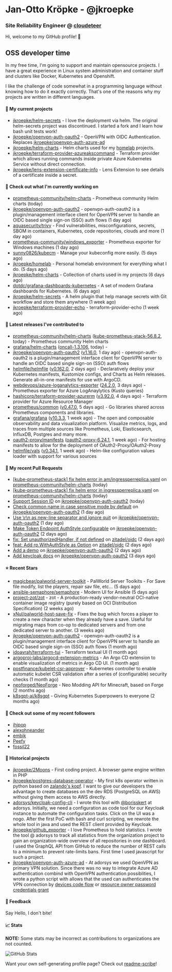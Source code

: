 # Jan-Otto Kröpke - @jkroepke
### Site Reliability Engineer @ [cloudeteer](https://cloudeteer.de/)

Hi, welcome to my GitHub profile! 👋

## OSS developer time
In my free time, I'm going to support and maintain opensource projects. I have a great experience in Linux system administration and container stuff and clusters like Docker, Kubernetes and Openshift.

I like the challenge of code somewhat in a programming language without knowing how to do it exactly correctly. That's one of the reasons why my projects are written in different languages.

#### 🌱 My current projects
- [jkroepke/helm-secrets](https://github.com/jkroepke/helm-secrets) - I love the deployment via helm. The original helm-secrets project was discontinued. I started a fork and I learn how bash unit tests work!
- [jkroepke/openvpn-auth-oauth2](https://github.com/jkroepke/openvpn-auth-oauth2) - OpenVPN with OIDC Authentication. Replaces  [jkroepke/openvpn-auth-azure-ad](https://github.com/jkroepke/openvpn-auth-azure-ad) 
- [jkroepke/helm-charts](https://github.com/jkroepke/helm-charts) - Helm charts used for my [homelab](https://github.com/jkroepke/homelab) projects.
- [jkroepke/terraform-provider-azureakscommand](https://github.com/jkroepke/terraform-provider-azureakscommand) - Terraform provider which allows running commands inside private Azure Kubernetes Service without direct connection.
- [jkroepke/lens-extension-certificate-info](https://github.com/jkroepke/lens-extension-certificate-info) - Lens Extension to see details of a certificate inside a secret.

#### 👷 Check out what I'm currently working on

- [prometheus-community/helm-charts](https://github.com/prometheus-community/helm-charts) - Prometheus community Helm charts (today)
- [jkroepke/openvpn-auth-oauth2](https://github.com/jkroepke/openvpn-auth-oauth2) - openvpn-auth-oauth2 is a plugin/management interface client for OpenVPN server to handle an OIDC based single sign-on (SSO) auth flows (1 day ago)
- [aquasecurity/trivy](https://github.com/aquasecurity/trivy) - Find vulnerabilities, misconfigurations, secrets, SBOM in containers, Kubernetes, code repositories, clouds and more (1 day ago)
- [prometheus-community/windows_exporter](https://github.com/prometheus-community/windows_exporter) - Prometheus exporter for Windows machines (1 day ago)
- [sunny0826/kubecm](https://github.com/sunny0826/kubecm) - Manage your kubeconfig more easily. (5 days ago)
- [jkroepke/homelab](https://github.com/jkroepke/homelab) - Personal homelab environment for everything what I do. (5 days ago)
- [jkroepke/helm-charts](https://github.com/jkroepke/helm-charts) - Collection of charts used in my projects (6 days ago)
- [dotdc/grafana-dashboards-kubernetes](https://github.com/dotdc/grafana-dashboards-kubernetes) - A set of modern Grafana dashboards for Kubernetes. (6 days ago)
- [jkroepke/helm-secrets](https://github.com/jkroepke/helm-secrets) - A helm plugin that help manage secrets with Git workflow and store them anywhere (1 week ago)
- [jkroepke/terraform-provider-echo](https://github.com/jkroepke/terraform-provider-echo) - terraform-provider-echo (1 week ago)

#### 🔭 Latest releases I've contributed to

- [prometheus-community/helm-charts](https://github.com/prometheus-community/helm-charts) ([kube-prometheus-stack-56.8.2](https://github.com/prometheus-community/helm-charts/releases/tag/kube-prometheus-stack-56.8.2), today) - Prometheus community Helm charts
- [grafana/helm-charts](https://github.com/grafana/helm-charts) ([oncall-1.3.106](https://github.com/grafana/helm-charts/releases/tag/oncall-1.3.106), today) - 
- [jkroepke/openvpn-auth-oauth2](https://github.com/jkroepke/openvpn-auth-oauth2) ([v1.16.0](https://github.com/jkroepke/openvpn-auth-oauth2/releases/tag/v1.16.0), 1 day ago) - openvpn-auth-oauth2 is a plugin/management interface client for OpenVPN server to handle an OIDC based single sign-on (SSO) auth flows
- [helmfile/helmfile](https://github.com/helmfile/helmfile) ([v0.162.0](https://github.com/helmfile/helmfile/releases/tag/v0.162.0), 2 days ago) - Declaratively deploy your Kubernetes manifests, Kustomize configs, and Charts as Helm releases. Generate all-in-one manifests for use with ArgoCD.
- [webdevops/azure-loganalytics-exporter](https://github.com/webdevops/azure-loganalytics-exporter) ([24.2.0](https://github.com/webdevops/azure-loganalytics-exporter/releases/tag/24.2.0), 3 days ago) - Prometheus exporter for Azure LogAnaylytics (Kusto queries)
- [hashicorp/terraform-provider-azurerm](https://github.com/hashicorp/terraform-provider-azurerm) ([v3.92.0](https://github.com/hashicorp/terraform-provider-azurerm/releases/tag/v3.92.0), 4 days ago) - Terraform provider for Azure Resource Manager
- [prometheus/common](https://github.com/prometheus/common) ([v0.47.0](https://github.com/prometheus/common/releases/tag/v0.47.0), 5 days ago) - Go libraries shared across Prometheus components and libraries.
- [grafana/grafana](https://github.com/grafana/grafana) ([v10.3.3](https://github.com/grafana/grafana/releases/tag/v10.3.3), 1 week ago) - The open and composable observability and data visualization platform. Visualize metrics, logs, and traces from multiple sources like Prometheus, Loki, Elasticsearch, InfluxDB, Postgres and many more. 
- [oauth2-proxy/manifests](https://github.com/oauth2-proxy/manifests) ([oauth2-proxy-6.24.1](https://github.com/oauth2-proxy/manifests/releases/tag/oauth2-proxy-6.24.1), 1 week ago) - For hosting manifests to allow for the deployment of OAuth2-Proxy/OAuth2-Proxy
- [helmfile/vals](https://github.com/helmfile/vals) ([v0.34.1](https://github.com/helmfile/vals/releases/tag/v0.34.1), 1 week ago) - Helm-like configuration values loader with support for various sources

#### 🔨 My recent Pull Requests

- [[kube-prometheus-stack] fix helm error in am/ingressperreplica.yaml](https://github.com/prometheus-community/helm-charts/pull/4271) on [prometheus-community/helm-charts](https://github.com/prometheus-community/helm-charts) (today)
- [[kube-prometheus-stack] fix helm error in ingressperreplica.yaml](https://github.com/prometheus-community/helm-charts/pull/4270) on [prometheus-community/helm-charts](https://github.com/prometheus-community/helm-charts) (today)
- [Support Session ID](https://github.com/jkroepke/openvpn-auth-oauth2/pull/189) on [jkroepke/openvpn-auth-oauth2](https://github.com/jkroepke/openvpn-auth-oauth2) (today)
- [Check common name in case sensitive mode by default](https://github.com/jkroepke/openvpn-auth-oauth2/pull/187) on [jkroepke/openvpn-auth-oauth2](https://github.com/jkroepke/openvpn-auth-oauth2) (1 day ago)
- [Use \r\n as new-line separator and ignore quit](https://github.com/jkroepke/openvpn-auth-oauth2/pull/186) on [jkroepke/openvpn-auth-oauth2](https://github.com/jkroepke/openvpn-auth-oauth2) (1 day ago)
- [Make Token Endpoint AuthStyle configurable](https://github.com/jkroepke/openvpn-auth-oauth2/pull/183) on [jkroepke/openvpn-auth-oauth2](https://github.com/jkroepke/openvpn-auth-oauth2) (2 days ago)
- [fix: Set unauthorizedHandler, if not defined](https://github.com/zitadel/oidc/pull/547) on [zitadel/oidc](https://github.com/zitadel/oidc) (2 days ago)
- [feat: Add rp.WithAuthStyle as Option](https://github.com/zitadel/oidc/pull/546) on [zitadel/oidc](https://github.com/zitadel/oidc) (2 days ago)
- [Add a demo](https://github.com/jkroepke/openvpn-auth-oauth2/pull/182) on [jkroepke/openvpn-auth-oauth2](https://github.com/jkroepke/openvpn-auth-oauth2) (2 days ago)
- [Add keycloak docs](https://github.com/jkroepke/openvpn-auth-oauth2/pull/181) on [jkroepke/openvpn-auth-oauth2](https://github.com/jkroepke/openvpn-auth-oauth2) (3 days ago)

#### ⭐ Recent Stars

- [magicbear/palworld-server-toolkit](https://github.com/magicbear/palworld-server-toolkit) - PalWorld Server Toolkits - For Save file modify, list the players, repair sav file, etc... (5 days ago)
- [ansible-semaphore/semaphore](https://github.com/ansible-semaphore/semaphore) - Modern UI for Ansible (5 days ago)
- [project-zot/zot](https://github.com/project-zot/zot) - zot - A production-ready vendor-neutral OCI-native container image registry (purely based on OCI Distribution Specification) (2 weeks ago)
- [xNul/palworld-host-save-fix](https://github.com/xNul/palworld-host-save-fix) - Fixes the bug which forces a player to create a new character when they already have a save. Useful for migrating maps from co-op to dedicated servers and from one dedicated server to another. (3 weeks ago)
- [jkroepke/openvpn-auth-oauth2](https://github.com/jkroepke/openvpn-auth-oauth2) - openvpn-auth-oauth2 is a plugin/management interface client for OpenVPN server to handle an OIDC based single sign-on (SSO) auth flows (1 month ago)
- [idoavrah/terraform-tui](https://github.com/idoavrah/terraform-tui) - Terraform textual UI (1 month ago)
- [argoproj-labs/argocd-extension-metrics](https://github.com/argoproj-labs/argocd-extension-metrics) - An Argo CD extension to enable visualization of metrics in Argo CD UI. (1 month ago)
- [postfinance/kubelet-csr-approver](https://github.com/postfinance/kubelet-csr-approver) - Kubernetes controller to enable automatic kubelet CSR validation after a series of (configurable) security checks (1 month ago)
- [neoforged/NeoForge](https://github.com/neoforged/NeoForge) - Neo Modding API for Minecraft, based on Forge (2 months ago)
- [k8sgpt-ai/k8sgpt](https://github.com/k8sgpt-ai/k8sgpt) - Giving Kubernetes Superpowers to everyone (2 months ago)

#### 👯 Check out some of my recent followers

- [ihipop](https://github.com/ihipop)
- [alexohneander](https://github.com/alexohneander)
- [embik](https://github.com/embik)
- [Peefy](https://github.com/Peefy)
- [fossil22](https://github.com/fossil22)

#### 📜 Historical projects
- [jkroepke/2Moons](https://github.com/jkroepke/2Moons) - First coding project. A browser game engine written in PHP
- [jkroepke/postgres-database-operator](https://github.com/jkroepke/postgres-database-operator) - My first k8s operator written in python based on [zalando's kopf](https://github.com/zalando-incubator/kopf). I want to give our developers the advantage to create databases on the dev RDS (PostgreSQL on AWS) without giving them access to AWS directly.
- [adorsys/keycloak-config-cli](https://github.com/adorsys/keycloak-config-cli) - I wrote this tool with [@borisskert](https://github.com/borisskert) at adorsys. Initially, we need a configuration as code tool for our Keycloak instance to automate the configuration tasks. Click on the UI was a nogo. After the first PoC with bash and curl scripting, we rewrote the whole tool in java and used the REST client provided by Keycloak.
- [jkroepke/github_exporter](https://github.com/jkroepke/github_exporter) - I love Prometheus to hold statistics. I wrote the tool @ adorsys to track all statistics from the organization project to gain an organization-wide overview of all repositories in one dashboard. I used the GraphQL API from GitHub to reduce the number of REST calls to a minimum to prevent rate-limits bans. First time I used javascript for such a project.
- [jkroepke/openvpn-auth-azure-ad](https://github.com/jkroepke/openvpn-auth-azure-ad) - At adorsys we used OpenVPN as primary VPN solution. Since there was no way to integrate Azure AD authentication combind with OpenVPN authentication possiblities, I wrote a python script with allows that the used can authenticates the VPN connection by [devices code flow](https://docs.microsoft.com/en-us/azure/active-directory/develop/v2-oauth2-device-code) or [resource owner password credentials grant](https://docs.microsoft.com/en-us/azure/active-directory/develop/v2-oauth-ropc)

#### 💬 Feedback

Say Hello, I don't bite!

#### 📈 Stats

**NOTE:** Some stats may be incorrect as contributions to organizations
are not counted.

![GitHub Stats](https://github-readme-stats.vercel.app/api?username=jkroepke&count_private=false&theme=tokyonight&show_icons=true)

Want your own self-generating profile page? Check out [readme-scribe](https://github.com/muesli/readme-scribe)!
